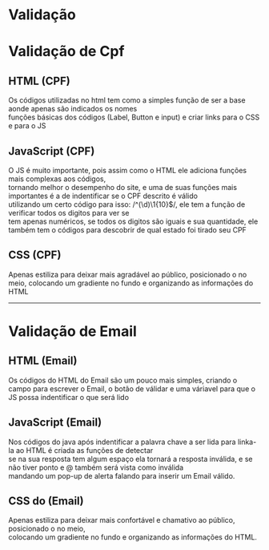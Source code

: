 # Validação
 
# Validação de Cpf
 
## HTML (CPF)
Os códigos utilizadas no html tem como a simples função de ser a base aonde apenas são indicados os nomes<br>
 funções básicas dos códigos (Label, Button e input) e criar links para o CSS e para o JS<br>
 
 
## JavaScript (CPF)
O JS é muito importante, pois assim como o HTML ele adiciona funções mais complexas aos códigos,<br>
 tornando melhor o desempenho do site, e uma de suas funções mais importantes é a de indentificar se o CPF descrito é válido<br>
 utilizando um certo código para isso: /^(\d)\1{10}$/, ele tem a função de verificar todos os digitos para ver se<br>
 tem apenas numéricos, se todos os digitos são iguais e sua quantidade, ele também tem o códigos para descobrir de qual estado foi tirado seu CPF
 
## CSS (CPF)
Apenas estiliza para deixar mais agradável ao público, posicionado o no meio, colocando um gradiente no fundo e organizando as informações do HTML
_______________________________________________________________________________________________________________
 
 # Validação de Email
 
 ## HTML (Email)
 Os códigos do HTML do Email são um pouco mais simples, criando o campo para escrever o Email, o botão de válidar e uma váriavel para que o JS possa indentificar o que será lido
 
 ## JavaScript (Email)
 Nos códigos do java após indentificar a palavra chave a ser lida para linka-la ao HTML é criada as funções de detectar<br>
 se na sua resposta tem algum espaço ela tornará a resposta inválida, e se não tiver ponto e @ também será vista como inválida<br>
 mandando um pop-up de alerta falando para inserir um Email válido.
 
## CSS do  (Email)
 Apenas estiliza para deixar mais confortável e chamativo ao público, posicionado o no meio,<br>
colocando um gradiente no fundo e organizando as informações do HTML.